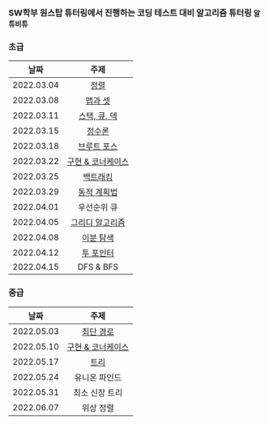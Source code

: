 ### SW학부 원스탑 튜터링에서 진행하는 코딩 테스트 대비 알고리즘 튜터링 `알튜비튜`

### 초급
|    날짜    | 주제 | 
|:----------:|:----:|
| 2022.03.04 |[정렬](https://github.com/Altu-Bitu-2/Altu-Bitu_ye/tree/9adad62822e9787995173e2a55244afc6a331d3a/%5Bsort%5D0304)|
| 2022.03.08 |[맵과 셋](https://github.com/Altu-Bitu-2/Altu-Bitu_ye/tree/9adad62822e9787995173e2a55244afc6a331d3a/%5Bmap_set%5D0308)|
| 2022.03.11 |[스택, 큐, 덱](https://github.com/Altu-Bitu-2/Altu-Bitu_ye/tree/9adad62822e9787995173e2a55244afc6a331d3a/%5Bstack_queue_deque%5D0311)|
| 2022.03.15 |[정수론](https://github.com/Altu-Bitu-2/Altu-Bitu_ye/tree/9adad62822e9787995173e2a55244afc6a331d3a/%5Bnumber_theory%5D0315)|
| 2022.03.18 |[브루트 포스](https://github.com/Altu-Bitu-2/Altu-Bitu_ye/tree/9adad62822e9787995173e2a55244afc6a331d3a/%5Bbrute_force%5D0318)|
| 2022.03.22 |[구현 & 코너케이스](https://github.com/Altu-Bitu-2/Altu-Bitu_ye/tree/9adad62822e9787995173e2a55244afc6a331d3a/%5Bimplementation%5D0322)|
| 2022.03.25 |[백트래킹](https://github.com/Altu-Bitu-2/Altu-Bitu_ye/tree/9adad62822e9787995173e2a55244afc6a331d3a/%5Bbacktracking%5D0325)|
| 2022.03.29 |[동적 계획법](https://github.com/Altu-Bitu-2/Altu-Bitu_ye/tree/9adad62822e9787995173e2a55244afc6a331d3a/%5Bdynamic_programming%5D0329)|
| 2022.04.01 |우선순위 큐|
| 2022.04.05 |[그리디 알고리즘](https://github.com/Altu-Bitu-2/Altu-Bitu_ye/tree/9adad62822e9787995173e2a55244afc6a331d3a/%5Bgreedy_algorithm%5D0405)|
| 2022.04.08 |[이분 탐색](https://github.com/Altu-Bitu-2/Altu-Bitu_ye/tree/9adad62822e9787995173e2a55244afc6a331d3a/%5Bbinary_search%5D0408)|
| 2022.04.12 |[투 포인터](https://github.com/Altu-Bitu-2/Altu-Bitu_ye/tree/9adad62822e9787995173e2a55244afc6a331d3a/%5Btwo_pointer%5D0412)|
| 2022.04.15 |DFS & BFS|
### 중급
|    날짜    | 주제 |
|:----------:|:----:|
| 2022.05.03 |[최단 경로](https://github.com/Altu-Bitu-2/Altu-Bitu_ye/tree/9adad62822e9787995173e2a55244afc6a331d3a/%5Bshortest_path%5D0503)|
| 2022.05.10 |[구현 & 코너케이스](https://github.com/Altu-Bitu-2/Altu-Bitu_ye/tree/9adad62822e9787995173e2a55244afc6a331d3a/%5Bimplementation%5D0510)|
| 2022.05.17 |[트리](https://github.com/Altu-Bitu-2/Altu-Bitu_ye/tree/9adad62822e9787995173e2a55244afc6a331d3a/%5Btree%5D0517)|
| 2022.05.24 |유니온 파인드|
| 2022.05.31 |최소 신장 트리|
| 2022.06.07 |위상 정렬|
